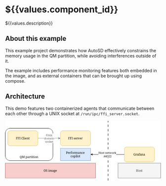 # ${{values.component_id}}

${{values.description}}

## About this example

This example project demonstrates how AutoSD effectively constrains the memory
usage in the QM partition, while avoiding interferences outside of it.

The example includes performance monitoring features both embedded in the image,
and as external containers that can be brought up using compose.

## Architecture

This demo features two containerized agents that communicate
between each other through a UNIX socket at `/run/ipc/ffi_server.socket`.

<div align="center">
    <img src="./docs/img/ffi_demo_memory.jpg" />
</div>

